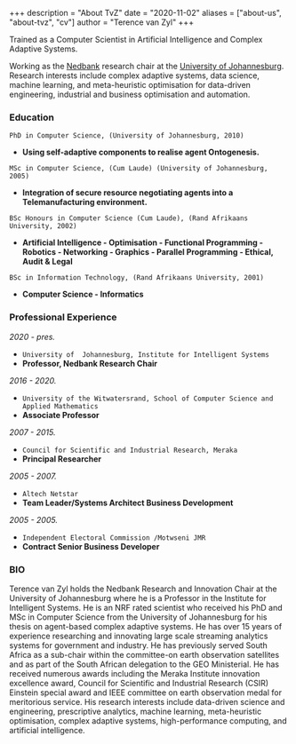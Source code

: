 +++
description = "About TvZ"
date = "2020-11-02"
aliases = ["about-us", "about-tvz", "cv"]
author = "Terence van Zyl"
+++

Trained as a Computer Scientist in Artificial Intelligence and Complex Adaptive Systems. 

Working as the [Nedbank](https://www.nedbank.co.za/) research chair at the [University of Johannesburg](https://www.uj.ac.za/). Research interests include complex adaptive systems, data science, machine learning, and meta-heuristic optimisation for data-driven engineering, industrial and business optimisation and automation. 

### Education

`PhD in Computer Science, (University of Johannesburg, 2010)`
* **Using self-adaptive components to realise agent Ontogenesis.**

`MSc in Computer Science, (Cum Laude) (University of Johannesburg, 2005)`
* **Integration of secure resource negotiating agents into a Telemanufacturing environment.**

`BSc Honours in Computer Science (Cum Laude), (Rand Afrikaans University, 2002)`
* **Artificial Intelligence - Optimisation - Functional Programming - Robotics - Networking - Graphics - Parallel Programming - Ethical, Audit \& Legal**

`BSc in Information Technology, (Rand Afrikaans University, 2001)`
* **Computer Science - Informatics**

### Professional Experience

*2020 - pres.* 
* `University of  Johannesburg, Institute for Intelligent Systems`
* **Professor, Nedbank Research Chair**

*2016 - 2020.* 
* `University of the Witwatersrand, School of Computer Science and Applied Mathematics`
* **Associate Professor**

*2007 - 2015.* 
* `Council for Scientific and Industrial Research, Meraka` 
* **Principal Researcher**

*2005 - 2007.* 
* `Altech Netstar`
* **Team Leader/Systems Architect Business Development**

*2005 - 2005.*  
* `Independent Electoral Commission /Motwseni JMR`
* **Contract Senior Business Developer**

### BIO
Terence van Zyl holds the Nedbank Research and Innovation Chair at the University of Johannesburg where he is a Professor in the Institute for Intelligent Systems. He is an NRF rated scientist who received his PhD and MSc in Computer Science from the University of Johannesburg for his thesis on agent-based complex adaptive systems. He has over 15 years of experience researching and innovating large scale streaming analytics systems for government and industry. He has previously served South Africa as a sub-chair within the committee-on earth observation satellites and as part of the South African delegation to the GEO Ministerial. He has received numerous awards including the Meraka Institute innovation excellence award, Council for Scientific and Industrial Research (CSIR) Einstein special award and IEEE committee on earth observation medal for meritorious service. His research interests include data-driven science and engineering, prescriptive analytics, machine learning, meta-heuristic optimisation, complex adaptive systems, high-performance computing, and artificial intelligence.

